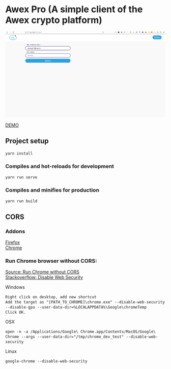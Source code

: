 # Awex Pro (A simple client of the Awex crypto platform)

![review](review.gif "Awex Pro")

[DEMO](https://alekstar79.github.io/awex-pro)

## Project setup
```
yarn install
```

### Compiles and hot-reloads for development
```
yarn run serve
```

### Compiles and minifies for production
```
yarn run build
```

## CORS

### Addons

[Firefox](https://addons.mozilla.org/en-US/firefox/addon/cors-everywhere)  
[Chrome](https://chrome.google.com/webstore/detail/allow-cors-access-control/lhobafahddgcelffkeicbaginigeejlf)

### Run Chrome browser without CORS:

[Source: Run Chrome without CORS](https://alfilatov.com/posts/run-chrome-without-cors)  
[Stackoverflow: Disable Web Security](https://stackoverflow.com/questions/35432749/disable-web-security-in-chrome-48)

Windows
````
Right click on desktop, add new shortcut
Add the target as "[PATH_TO_CHROME]\chrome.exe" --disable-web-security --disable-gpu --user-data-dir=%LOCALAPPDATA%\Google\chromeTemp
Click OK.
````
OSX
````
open -n -a /Applications/Google\ Chrome.app/Contents/MacOS/Google\ Chrome --args --user-data-dir="/tmp/chrome_dev_test" --disable-web-security
````
Linux
````
google-chrome --disable-web-security
````
